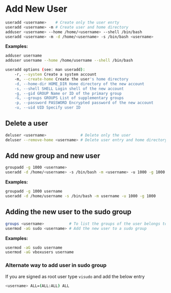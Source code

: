 # Add New User

```bash
useradd <username>    # Create only the user enrty
useradd <username> -m # Create user and home directory
adduser <username> --home /home/<username> --shell /bin/bash
useradd <username> -m -d /home/<username> -s /bin/bash <username>
```

**Examples:**

```bash
adduser username
adduser username --home /home/username --shell /bin/bash

useradd options (see: man useradd):
    -r, --system Create a system account
    -m, --create-home Create the user's home directory
    -d, --home-dir HOME_DIR Home directory of the new account
    -s, --shell SHELL Login shell of the new account
    -g, --gid GROUP Name or ID of the primary group
    -G, --groups GROUPS List of supplementary groups
    -p, --password PASSWORD Encrypted password of the new account
    -u, --uid UID Specify user ID
```

## Delete a user

```bash
deluser <username>               # Delete only the user
deluser --remove-home <username> # Delete user entry and home directory
```

## Add new group and new user

```bash
groupadd -g 1000 <username>
useradd -d /home/<username> -s /bin/bash -m <username> -u 1000 -g 1000
```

**Examples:**

```bash
groupadd -g 1000 username
useradd -d /home/username -s /bin/bash -m username -u 1000 -g 1000
```

## Adding the new user to the sudo group

```bash
groups <username>           # To list the groups of the user belongs to
usermod -aG sudo <username> # Add the new user to a sudo group
```

**Examples:**

```bash
usermod -aG sudo username
usermod -aG vboxusers username
```

### Alternate way to add user in sudo group

If you are signed as root user type `visudo` and add the below entry

```bash
<username> ALL=(ALL:ALL) ALL
```
